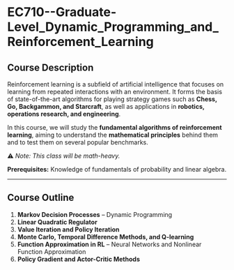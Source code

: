 # EC710--Graduate-Level_Dynamic_Programming_and_Reinforcement_Learning
## Course Description

Reinforcement learning is a subfield of artificial intelligence that focuses on learning from repeated interactions with an environment. It forms the basis of state-of-the-art algorithms for playing strategy games such as **Chess, Go, Backgammon, and Starcraft**, as well as applications in **robotics, operations research, and engineering**.  

In this course, we will study the **fundamental algorithms of reinforcement learning**, aiming to understand the **mathematical principles** behind them and to test them on several popular benchmarks.  

⚠️ *Note: This class will be math-heavy.*  

**Prerequisites:** Knowledge of fundamentals of probability and linear algebra.  

---

## Course Outline

1. **Markov Decision Processes** – Dynamic Programming  
2. **Linear Quadratic Regulator**  
3. **Value Iteration and Policy Iteration**  
4. **Monte Carlo, Temporal Difference Methods, and Q-learning**  
5. **Function Approximation in RL** – Neural Networks and Nonlinear Function Approximation  
6. **Policy Gradient and Actor-Critic Methods**  
